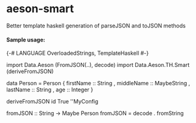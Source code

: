 # aeson-smart

Better template haskell generation of parseJSON and toJSON methods

#### Sample usage:

  {-# LANGUAGE OverloadedStrings, TemplateHaskell #-}

  import Data.Aeson (FromJSON(..), decode)
  import Data.Aeson.TH.Smart (deriveFromJSON)

  data Person = Person { firstName  :: String
                       , middleName :: MaybeString
                       , lastName   :: String
                       , age        :: Integer }

  deriveFromJSON id True ''MyConfig

  fromJSON :: String -> Maybe Person
  fromJSON = decode . fromString
